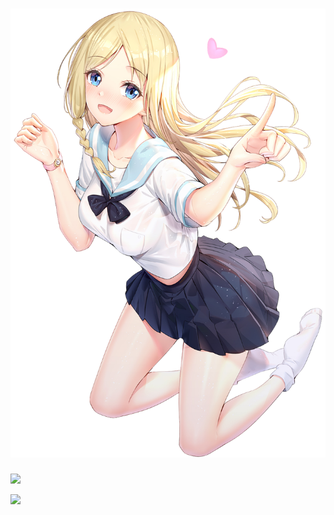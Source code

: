 <h1 align="center">
  <img src="https://github.com/paradiseduo/ImageHub/blob/master/IMG404.png?raw=true">
</h1>


![](https://github-readme-stats.vercel.app/api?username=paradiseduo&count_private=true&show_icons=true)


![](https://github-readme-stats.vercel.app/api/top-langs/?username=paradiseduo)


